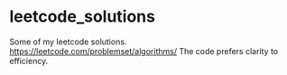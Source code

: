 # leetcode_solutions
Some of my leetcode solutions. https://leetcode.com/problemset/algorithms/ The code prefers clarity to efficiency.
